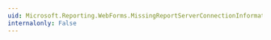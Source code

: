 ```yaml
---
uid: Microsoft.Reporting.WebForms.MissingReportServerConnectionInformationException
internalonly: False
---
```

